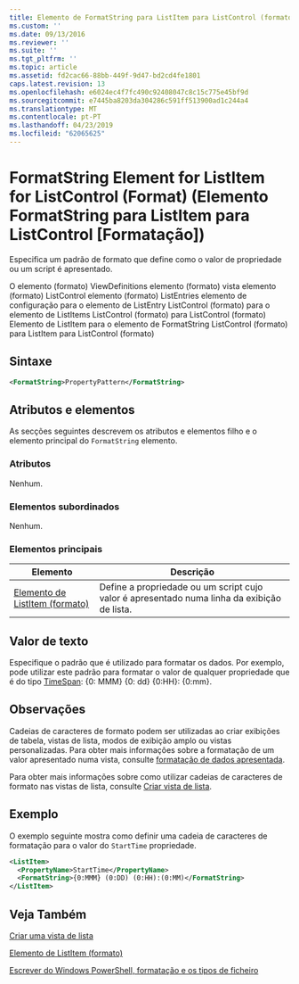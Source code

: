 ```yaml
---
title: Elemento de FormatString para ListItem para ListControl (formato) | Documentos da Microsoft
ms.custom: ''
ms.date: 09/13/2016
ms.reviewer: ''
ms.suite: ''
ms.tgt_pltfrm: ''
ms.topic: article
ms.assetid: fd2cac66-88bb-449f-9d47-bd2cd4fe1801
caps.latest.revision: 13
ms.openlocfilehash: e6024ec4f7fc490c92408047c8c15c775e45bf9d
ms.sourcegitcommit: e7445ba8203da304286c591ff513900ad1c244a4
ms.translationtype: MT
ms.contentlocale: pt-PT
ms.lasthandoff: 04/23/2019
ms.locfileid: "62065625"
---
```

# <a name="formatstring-element-for-listitem-for-listcontrol--format"></a>FormatString Element for ListItem for ListControl (Format) (Elemento FormatString para ListItem para ListControl [Formatação])

Especifica um padrão de formato que define como o valor de propriedade ou um script é apresentado.

O elemento (formato) ViewDefinitions elemento (formato) vista elemento (formato) ListControl elemento (formato) ListEntries elemento de configuração para o elemento de ListEntry ListControl (formato) para o elemento de ListItems ListControl (formato) para ListControl (formato) Elemento de ListItem para o elemento de FormatString ListControl (formato) para ListItem para ListControl (formato)

## <a name="syntax"></a>Sintaxe

```xml
<FormatString>PropertyPattern</FormatString>
```

## <a name="attributes-and-elements"></a>Atributos e elementos

As secções seguintes descrevem os atributos e elementos filho e o elemento principal do `FormatString` elemento.

### <a name="attributes"></a>Atributos

Nenhum.

### <a name="child-elements"></a>Elementos subordinados

Nenhum.

### <a name="parent-elements"></a>Elementos principais

|Elemento|Descrição|
|-------------|-----------------|
|[Elemento de ListItem (formato)](./listitem-element-for-listitems-for-listcontrol-format.md)|Define a propriedade ou um script cujo valor é apresentado numa linha da exibição de lista.|

## <a name="text-value"></a>Valor de texto

Especifique o padrão que é utilizado para formatar os dados. Por exemplo, pode utilizar este padrão para formatar o valor de qualquer propriedade que é do tipo [TimeSpan](/dotnet/api/System.TimeSpan): {0: MMM} {0: dd} {0:HH}: {0:mm}.

## <a name="remarks"></a>Observações

Cadeias de caracteres de formato podem ser utilizadas ao criar exibições de tabela, vistas de lista, modos de exibição amplo ou vistas personalizadas. Para obter mais informações sobre a formatação de um valor apresentado numa vista, consulte [formatação de dados apresentada](./formatting-displayed-data.md).

Para obter mais informações sobre como utilizar cadeias de caracteres de formato nas vistas de lista, consulte [Criar vista de lista](./creating-a-list-view.md).

## <a name="example"></a>Exemplo

O exemplo seguinte mostra como definir uma cadeia de caracteres de formatação para o valor do `StartTime` propriedade.

```xml
<ListItem>
  <PropertyName>StartTime</PropertyName>
  <FormatString>{0:MMM} (0:DD) (0:HH):(0:MM)</FormatString>
</ListItem>
```

## <a name="see-also"></a>Veja Também

[Criar uma vista de lista](./creating-a-list-view.md)

[Elemento de ListItem (formato)](./listitem-element-for-listitems-for-listcontrol-format.md)

[Escrever do Windows PowerShell, formatação e os tipos de ficheiro](./writing-a-powershell-formatting-file.md)
